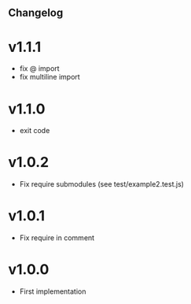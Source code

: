 Changelog
---------

# v1.1.1
- fix @ import
- fix multiline import

# v1.1.0
- exit code

# v1.0.2
- Fix require submodules (see test/example2.test.js)

# v1.0.1
- Fix require in comment

# v1.0.0
- First implementation

